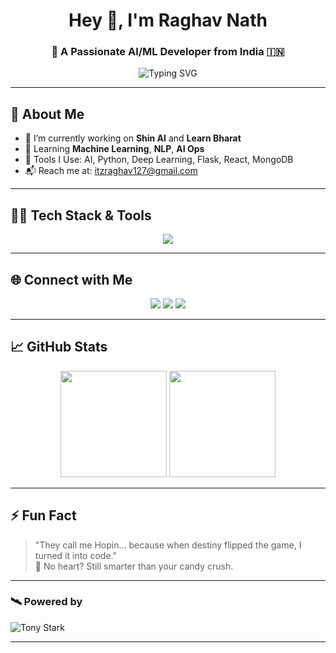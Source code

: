 <h1 align="center">Hey 👋, I'm Raghav Nath</h1>
<h3 align="center">🚀 A Passionate AI/ML Developer from India 🇮🇳</h3>

<p align="center">
  <img src="https://readme-typing-svg.herokuapp.com?font=Fira+Code&duration=2000&pause=1000&color=36BCF7&center=true&vCenter=true&width=435&lines=Building+Shin+AI+%F0%9F%94%96;Founder+of+Learn+Bharat+%F0%9F%87%AE%F0%9F%87%B3;Exploring+AI%2C+NLP+%26+Deep+Tech" alt="Typing SVG" />
</p>

---

## 🧠 About Me

- 🔭 I’m currently working on **Shin AI** and **Learn Bharat**
- 🌱 Learning **Machine Learning**, **NLP**, **AI Ops**
- 🧰 Tools I Use: AI, Python, Deep Learning, Flask, React, MongoDB
- 📬 Reach me at: [itzraghav127@gmail.com](mailto:itzraghav127@gmail.com)

---

## 🧑‍💻 Tech Stack & Tools

<div align="center">
  <img src="https://skillicons.dev/icons?i=python,tensorflow,pytorch,scikit-learn,react,nodejs,mongodb,mysql,php,html,css,js,linux,rust,scala,kotlin,swift,bootstrap" />
</div>

---

## 🌐 Connect with Me

<p align="center">
  <a href="https://fb.com/raghav%20nath" target="_blank"><img src="https://img.shields.io/badge/Facebook-1877F2?style=for-the-badge&logo=facebook&logoColor=white"/></a>
  <a href="https://instagram.com/itzraghav127" target="_blank"><img src="https://img.shields.io/badge/Instagram-E4405F?style=for-the-badge&logo=instagram&logoColor=white"/></a>
  <a href="mailto:itzraghav127@gmail.com"><img src="https://img.shields.io/badge/Gmail-D14836?style=for-the-badge&logo=gmail&logoColor=white"/></a>
</p>

---

## 📈 GitHub Stats

<div align="center">
  <img height="170" src="https://github-readme-stats.vercel.app/api?username=raghabn33&show_icons=true&theme=radical&count_private=true" />
  <img height="170" src="https://github-readme-stats.vercel.app/api/top-langs/?username=raghabn33&layout=compact&theme=radical" />
</div>

---

## ⚡ Fun Fact

> "They call me Hopin... because when destiny flipped the game, I turned it into code."  
> 🧠 No heart? Still smarter than your candy crush.

---

### 🛰️ Powered by  
![Tony Stark](https://img.shields.io/badge/Built%20with%20AI-J.A.R.V.I.S%20Mode-blueviolet?style=for-the-badge&logo=github&logoColor=white)

---
